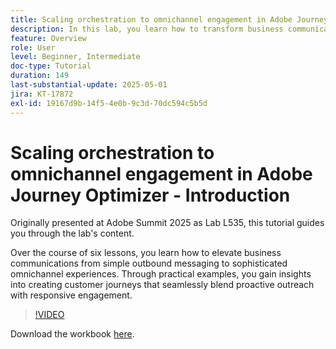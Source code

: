 ```yaml
---
title: Scaling orchestration to omnichannel engagement in Adobe Journey Optimizer -  Introduction
description: In this lab, you learn how to transform business communications from basic outbound messaging to sophisticated omnichannel experiences. Through practical examples, you create a customer journey that combines proactive outreach with responsive engagement.
feature: Overview
role: User
level: Beginner, Intermediate
doc-type: Tutorial
duration: 149
last-substantial-update: 2025-05-01
jira: KT-17872
exl-id: 19167d9b-14f5-4e0b-9c3d-70dc594c5b5d
---
```

# Scaling orchestration to omnichannel engagement in Adobe Journey Optimizer - Introduction

Originally presented at Adobe Summit 2025 as Lab L535, this tutorial guides you through the lab's content. 

Over the course of six lessons, you learn how to elevate business communications from simple outbound messaging to sophisticated omnichannel experiences. Through practical examples, you gain insights into creating customer journeys that seamlessly blend proactive outreach with responsive engagement.

>[!VIDEO](https://video.tv.adobe.com/v/3457828/?learn=on&enablevpops)

Download the workbook [here](/help/summit-lab-2025/assets/summit-lab-manual-l535-final-v4.pdf).
